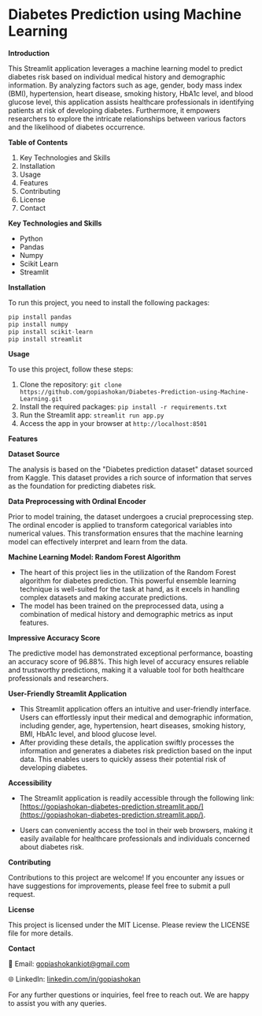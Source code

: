 # Diabetes Prediction using Machine Learning

**Introduction**

This Streamlit application leverages a machine learning model to predict diabetes risk based on individual medical history and demographic information. By analyzing factors such as age, gender, body mass index (BMI), hypertension, heart disease, smoking history, HbA1c level, and blood glucose level, this application assists healthcare professionals in identifying patients at risk of developing diabetes. Furthermore, it empowers researchers to explore the intricate relationships between various factors and the likelihood of diabetes occurrence.


**Table of Contents**

1. Key Technologies and Skills
2. Installation
3. Usage
4. Features
5. Contributing
6. License
7. Contact


**Key Technologies and Skills**
- Python
- Pandas
- Numpy
- Scikit Learn
- Streamlit


**Installation**

To run this project, you need to install the following packages:

```python
pip install pandas
pip install numpy
pip install scikit-learn
pip install streamlit
```

**Usage**

To use this project, follow these steps:

1. Clone the repository: ```git clone https://github.com/gopiashokan/Diabetes-Prediction-using-Machine-Learning.git```
2. Install the required packages: ```pip install -r requirements.txt```
3. Run the Streamlit app: ```streamlit run app.py```
4. Access the app in your browser at ```http://localhost:8501```


**Features**

**Dataset Source**

The analysis is based on the "Diabetes prediction dataset" dataset sourced from Kaggle. This dataset provides a rich source of information that serves as the foundation for predicting diabetes risk.

**Data Preprocessing with Ordinal Encoder**

Prior to model training, the dataset undergoes a crucial preprocessing step. The ordinal encoder is applied to transform categorical variables into numerical values. This transformation ensures that the machine learning model can effectively interpret and learn from the data.

**Machine Learning Model: Random Forest Algorithm**

- The heart of this project lies in the utilization of the Random Forest algorithm for diabetes prediction. This powerful ensemble learning technique is well-suited for the task at hand, as it excels in handling complex datasets and making accurate predictions.
- The model has been trained on the preprocessed data, using a combination of medical history and demographic metrics as input features.

**Impressive Accuracy Score**

The predictive model has demonstrated exceptional performance, boasting an accuracy score of 96.88%. This high level of accuracy ensures reliable and trustworthy predictions, making it a valuable tool for both healthcare professionals and researchers.

**User-Friendly Streamlit Application**

- This Streamlit application offers an intuitive and user-friendly interface. Users can effortlessly input their medical and demographic information, including gender, age, hypertension, heart diseases, smoking history, BMI, HbA1c level, and blood glucose level.
- After providing these details, the application swiftly processes the information and generates a diabetes risk prediction based on the input data. This enables users to quickly assess their potential risk of developing diabetes.

**Accessibility**

- The Streamlit application is readily accessible through the following link: [https://gopiashokan-diabetes-prediction.streamlit.app/](https://gopiashokan-diabetes-prediction.streamlit.app/). 

- Users can conveniently access the tool in their web browsers, making it easily available for healthcare professionals and individuals concerned about diabetes risk.



**Contributing**

Contributions to this project are welcome! If you encounter any issues or have suggestions for improvements, please feel free to submit a pull request.


**License**

This project is licensed under the MIT License. Please review the LICENSE file for more details.


**Contact**

📧 Email: gopiashokankiot@gmail.com 

🌐 LinkedIn: [linkedin.com/in/gopiashokan](https://www.linkedin.com/in/gopiashokan)

For any further questions or inquiries, feel free to reach out. We are happy to assist you with any queries.
